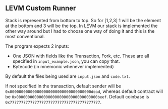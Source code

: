## LEVM Custom Runner

Stack is represented from bottom to top. So for [1,2,3] 1 will be the element at the bottom and 3 will be the top. In LEVM our stack is implemented the other way around but I had to choose one way of doing it and this is the most conventional.


The program expects 2 inputs:
- One JSON with fields like the Transaction, Fork, etc. These are all specified in `input_example.json`, you can copy that.
- Bytecode (in mnemonic whenever implemented)

By default the files being used are `input.json` and `code.txt`.

If not specified in the transaction, default sender will be `0x000000000000000000000000000000000000dead`, whereas default contract will be `0x000000000000000000000000000000000000beef`.
Default coinbase is `0x7777777777777777777777777777777777777777`.





